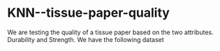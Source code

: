 # KNN--tissue-paper-quality

We are testing the quality of a tissue paper based on the two attributes. Durability and Strength. We have the following dataset

